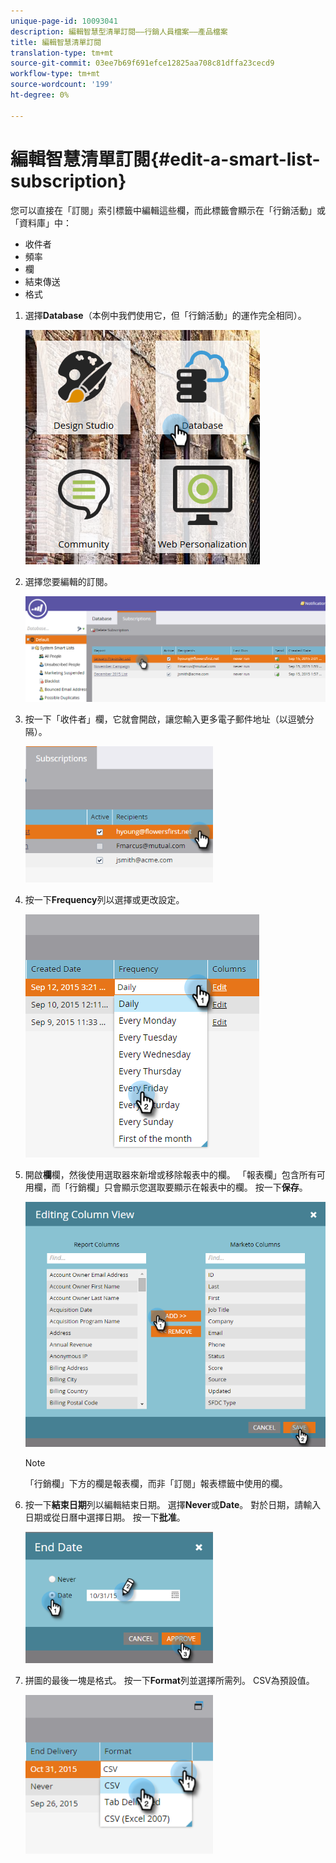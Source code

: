 ```yaml
---
unique-page-id: 10093041
description: 編輯智慧型清單訂閱——行銷人員檔案——產品檔案
title: 編輯智慧清單訂閱
translation-type: tm+mt
source-git-commit: 03ee7b69f691efce12825aa708c81dffa23cecd9
workflow-type: tm+mt
source-wordcount: '199'
ht-degree: 0%

---
```



# 編輯智慧清單訂閱{#edit-a-smart-list-subscription}

您可以直接在「訂閱」索引標籤中編輯這些欄，而此標籤會顯示在「行銷活動」或「資料庫」中：

* 收件者
* 頻率
* 欄
* 結束傳送
* 格式

1. 選擇&#x200B;**Database**（本例中我們使用它，但「行銷活動」的運作完全相同）。

   ![](assets/db-1.png)

1. 選擇您要編輯的訂閱。

   ![](assets/two.png)

1. 按一下「收件者」欄，它就會開啟，讓您輸入更多電子郵件地址（以逗號分隔）。

   ![](assets/image2015-9-14-13-3a44-3a14.png)

1. 按一下&#x200B;**Frequency**&#x200B;列以選擇或更改設定。

   ![](assets/image2015-9-14-10-3a30-3a37.png)

1. 開啟&#x200B;**欄**&#x200B;欄，然後使用選取器來新增或移除報表中的欄。 「報表欄」包含所有可用欄，而「行銷欄」只會顯示您選取要顯示在報表中的欄。 按一下&#x200B;**保存**。

   ![](assets/image2015-9-14-10-3a59-3a6.png)

   >[!NOTE]
   >
   >「行銷欄」下方的欄是報表欄，而非「訂閱」報表標籤中使用的欄。

1. 按一下&#x200B;**結束日期**&#x200B;列以編輯結束日期。 選擇&#x200B;**Never**&#x200B;或&#x200B;**Date**。 對於日期，請輸入日期或從日曆中選擇日期。 按一下&#x200B;**批准**。

   ![](assets/image2015-9-14-11-3a6-3a38.png)

1. 拼圖的最後一塊是格式。 按一下&#x200B;**Format**&#x200B;列並選擇所需列。 CSV為預設值。

   ![](assets/image2015-9-14-11-3a11-3a41.png)
